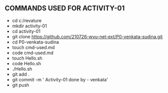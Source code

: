 ## COMMANDS USED FOR ACTIVITY-01
- cd c:/revature 
- mkdir activity-01
- cd activity-01
- git clone https://github.com/210726-wvu-net-ext/P0-venkata-sudina.git
- cd P0-venkata-sudina
- touch cmd-used.md
- code cmd-used.md
- touch Hello.sh 
- code Hello.sh
- ./Hello.sh 
- git add .
- git commit -m ' Activity-01 done by - venkata'
- git push


